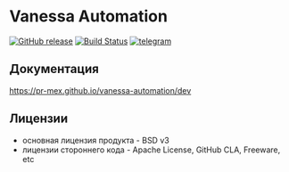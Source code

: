 ﻿# Vanessa Automation

[![GitHub release](https://img.shields.io/github/release/Pr-Mex/vanessa-automation.svg)](docs/Changelog.md)
[![Build Status](http://84.237.195.35:32005/buildStatus/icon?job=VAFullCheck)](http://84.237.195.35:32005/job/VAFullCheck/)
[![telegram](https://img.shields.io/badge/telegram-chat-green.svg)](https://t.me/testspro1c)

## Документация

https://pr-mex.github.io/vanessa-automation/dev

## Лицензии

* основная лицензия продукта - BSD v3
* лицензии стороннего кода - Apache License, GitHub CLA, Freeware, etc

